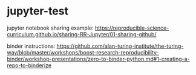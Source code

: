 # jupyter-test

jupyter notebook sharing example: https://reproducible-science-curriculum.github.io/sharing-RR-Jupyter/01-sharing-github/

binder instructions: https://github.com/alan-turing-institute/the-turing-way/blob/master/workshops/boost-research-reproducibility-binder/workshop-presentations/zero-to-binder-python.md#1-creating-a-repo-to-binderize


